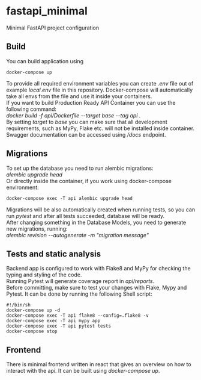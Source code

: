 # fastapi_minimal

Minimal FastAPI project configuration

## Build

You can build application using

```shell
docker-compose up
```

To provide all required environment variables you can create _.env_ file out of example _local.env_ file in this
repository. Docker-compose will automatically take all envs from the file and use it inside your containers.  
If you want to build Production Ready API Container you can use the following command:  
_docker build -f api/Dockerfile --target base --tag api ._  
By setting _target_ to _base_ you can make sure that all development requirements, such as MyPy, Flake etc. will not be
installed inside container.  
Swagger documentation can be accessed using _/docs_ endpoint.

## Migrations

To set up the database you need to run alembic migrations:  
_alembic upgrade head_  
Or directly inside the container, if you work using docker-compose environment:

```shell
docker-compose exec -T api alembic upgrade head
```

Migrations will be also automatically created when running tests, so you can run _pytest_ and after all tests succeeded,
database will be ready.  
After changing something in the Database Models, you need to generate new migrations, running:  
_alembic revision --autogenerate -m "migration message"_

## Tests and static analysis

Backend app is configured to work with Flake8 and MyPy for checking the typing and styling of the code.  
Running Pytest will generate coverage report in _api/reports_.  
Before committing, make sure to test your changes with Flake, Mypy and Pytest. It can be done by running the following
Shell script:

```shell
#!/bin/sh
docker-compose up -d
docker-compose exec -T api flake8 --config=.flake8 -v
docker-compose exec -T api mypy app
docker-compose exec -T api pytest tests
docker-compose stop
```

## Frontend
There is minimal frontend written in react that gives an overview on how to interact with the api.
It can be built using _docker-compose up_.